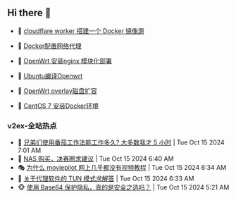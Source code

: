 ## Hi there 👋

<!--
**dkyg666/dkyg666** is a ✨ _special_ ✨ repository because its `README.md` (this file) appears on your GitHub profile.

Here are some ideas to get you started:

- 🔭 I’m currently working on ...
- 🌱 I’m currently learning ...
- 👯 I’m looking to collaborate on ...
- 🤔 I’m looking for help with ...
- 💬 Ask me about ...
- 📫 How to reach me: ...
- 😄 Pronouns: ...
- ⚡ Fun fact: ...
-->

<!-- BLOG-POST-LIST:START -->
- 🦩 [cloudflare worker 搭建一个 Docker 镜像源](http://blog.1996099.xyz/archives/cloudflare-worker-da-jian-yi-ge-docker-jing-xiang-zhan) 

- 🚦 [Docker配置网络代理](http://blog.1996099.xyz/archives/dockerpei-zhi-wang-luo-dai-li) 

- 🫶 [OpenWrt 安装nginx 模块化部署](http://blog.1996099.xyz/archives/openwrt-an-zhuang-nginx-mo-kuai-hua-bu-shu) 

- 🦄 [Ubuntu编译Openwrt](http://blog.1996099.xyz/archives/ubuntuzi-bian-yi-openwrt) 

- 🐻 [OpenWrt overlay磁盘扩容](http://blog.1996099.xyz/archives/openwrt-overlay) 

- 🤖 [CentOS 7 安装Docker环境](http://blog.1996099.xyz/archives/centos-docker) 
<!-- BLOG-POST-LIST:END -->

### v2ex-全站热点
<!-- v2ex:START -->
- 🥸 [兄弟们使用番茄工作法能工作多久? 大多数我才 5 小时](https://www.v2ex.com/t/1080477#reply1) | Tue Oct 15 2024 7:01 AM
- 🤗 [NAS 购买，决赛圈求建议](https://www.v2ex.com/t/1080470#reply5) | Tue Oct 15 2024 6:40 AM
- 🎭 [为什么 moviepilot 网上几乎都没有视频教程](https://www.v2ex.com/t/1080466#reply2) | Tue Oct 15 2024 6:34 AM
- 🥷 [关于代理软件的 TUN 模式求解答](https://www.v2ex.com/t/1080465#reply1) | Tue Oct 15 2024 6:33 AM
- 🐵 [使用 Base64 保护隐私，真的是安全之选吗？](https://www.v2ex.com/t/1080435#reply64) | Tue Oct 15 2024 5:21 AM<!-- v2ex:END -->

